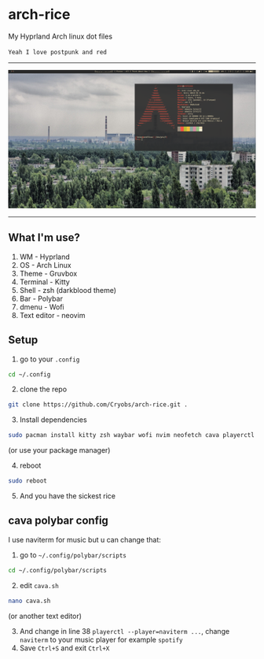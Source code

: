 # arch-rice

My Hyprland Arch linux dot files

`Yeah I love postpunk and red`

---
![Screenshot](screenshots/2025-07-31-184145_hyprshot.png)

---

## What I'm use?
1. WM - Hyprland
2. OS - Arch Linux
3. Theme - Gruvbox
4. Terminal - Kitty
5. Shell - zsh (darkblood theme)
6. Bar - Polybar
7. dmenu - Wofi
8. Text editor - neovim

## Setup
1. go to your `.config`
```bash
cd ~/.config
```
2. clone the repo
```bash
git clone https://github.com/Cryobs/arch-rice.git .
```
3. Install dependencies
```bash
sudo pacman install kitty zsh waybar wofi nvim neofetch cava playerctl networkmanager
```
(or use your package manager)

4. reboot
```bash
sudo reboot
```
5. And you have the sickest rice

## cava polybar config
I use naviterm for music but u can change that:
1. go to `~/.config/polybar/scripts`
```bash
cd ~/.config/polybar/scripts
```
2. edit `cava.sh`
```bash
nano cava.sh
```
(or another text editor)

3. And change in line 38 `playerctl --player=naviterm ...`, change `naviterm` to your music player for example `spotify`
4. Save `Ctrl+S` and exit `Ctrl+X`
